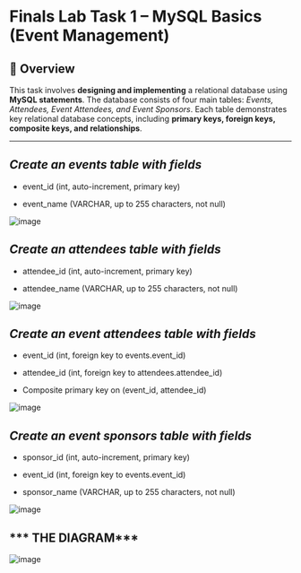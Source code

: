 # Finals Lab Task 1 – MySQL Basics (Event Management)

## 💬 Overview
This task involves **designing and implementing** a relational database using **MySQL statements**. The database consists of four main tables: *Events, Attendees, Event Attendees, and Event Sponsors*. Each table demonstrates key relational database concepts, including **primary keys, foreign keys, composite keys, and relationships**.

---

## ***Create an events table with fields***

- event_id (int, auto-increment, primary key)

- event_name (VARCHAR, up to 255 characters, not null)


![image](https://github.com/user-attachments/assets/c328ba0b-3dea-4d73-8ce0-7179a7eba54b)


## ***Create an attendees table with fields***

- attendee_id (int, auto-increment, primary key)

- attendee_name (VARCHAR, up to 255 characters, not null)


![image](https://github.com/user-attachments/assets/8f03e3ab-68e2-4d6e-9912-49b02854c60c)





## ***Create an event attendees table with fields***

- event_id (int, foreign key to events.event_id)

- attendee_id (int, foreign key to attendees.attendee_id)

- Composite primary key on (event_id, attendee_id)
  

![image](https://github.com/user-attachments/assets/aed5b3e1-cf83-49a3-8d33-7ac6e75789ae)





## ***Create an event sponsors table with fields***

- sponsor_id (int, auto-increment, primary key)

- event_id (int, foreign key to events.event_id)

- sponsor_name (VARCHAR, up to 255 characters, not null)


![image](https://github.com/user-attachments/assets/652b46db-af74-471f-9272-51139eb0ec13)


 ## *** THE DIAGRAM***
![image](https://github.com/user-attachments/assets/c043820b-369b-4fbe-8c68-ac5dfba101fb)
